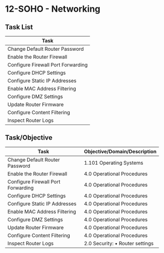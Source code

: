 # 12-SOHO - Networking

## Task List


| Task                          |
|-------------------------------|
| Change Default Router Password |
| Enable the Router Firewall     |
| Configure Firewall Port Forwarding |
| Configure DHCP Settings        |
| Configure Static IP Addresses  |
| Enable MAC Address Filtering   |
| Configure DMZ Settings         |
| Update Router Firmware         |
| Configure Content Filtering    |
| Inspect Router Logs            |






## Task/Objective



| Task                          | Objective/Domain/Description                                                      |
|-------------------------------|----------------------------------------------------------------------------------|
| Change Default Router Password | 1.101 Operating Systems                                                          |
| Enable the Router Firewall     | 4.0 Operational Procedures                                                        |
| Configure Firewall Port Forwarding | 4.0 Operational Procedures                                                    |
| Configure DHCP Settings        | 4.0 Operational Procedures                                                        |
| Configure Static IP Addresses  | 4.0 Operational Procedures                                                        |
| Enable MAC Address Filtering   | 4.0 Operational Procedures                                                        |
| Configure DMZ Settings         | 4.0 Operational Procedures                                                        |
| Update Router Firmware         | 4.0 Operational Procedures                                                        |
| Configure Content Filtering    | 4.0 Operational Procedures                                                        |
| Inspect Router Logs            | 2.0 Security: • Router settings                                              |



